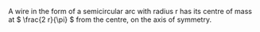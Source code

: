 A wire in the form of a semicircular arc with radius r has its centre of
mass at $ \frac{2 r}{\pi} $ from the centre, on the axis of symmetry.
